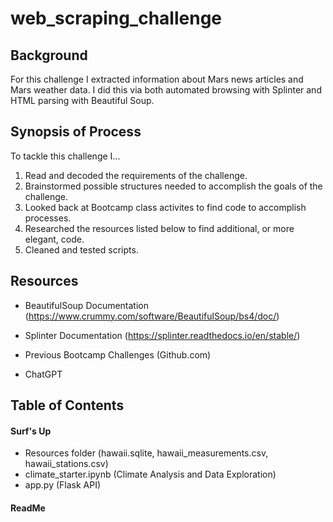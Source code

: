 # web_scraping_challenge

## Background

For this challenge I extracted information about Mars news articles and Mars weather data. I did this via both automated browsing with Splinter and HTML parsing with Beautiful Soup. 



## Synopsis of Process

To tackle this challenge I...

1. Read and decoded the requirements of the challenge.
2. Brainstormed possible structures needed to accomplish the goals of the challenge.
3. Looked back at Bootcamp class activites to find code to accomplish processes.
4. Researched the resources listed below to find additional, or more elegant, code.
5. Cleaned and tested scripts.   


## Resources

   
+ BeautifulSoup Documentation (https://www.crummy.com/software/BeautifulSoup/bs4/doc/)
  
+ Splinter Documentation (https://splinter.readthedocs.io/en/stable/)
  
+ Previous Bootcamp Challenges (Github.com)

+ ChatGPT



## Table of Contents

#### Surf's Up                  
+ Resources folder (hawaii.sqlite, hawaii_measurements.csv, hawaii_stations.csv)
+ climate_starter.ipynb (Climate Analysis and Data Exploration)
+ app.py (Flask API)


#### ReadMe
